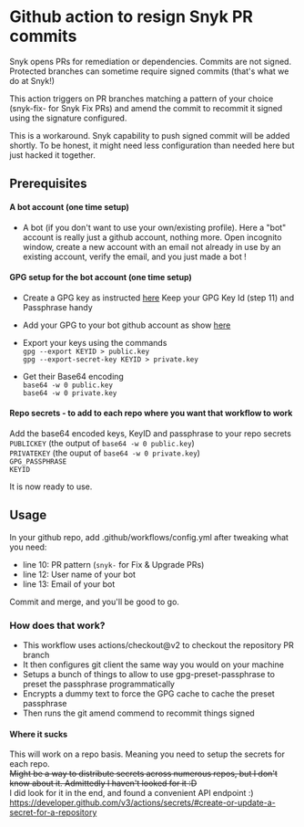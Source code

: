 # Github action to resign Snyk PR commits

Snyk opens PRs for remediation or dependencies. Commits are not signed.
Protected branches can sometime require signed commits (that's what we do at Snyk!)

This action triggers on PR branches matching a pattern of your choice 
(snyk-fix- for Snyk Fix PRs) and amend the commit to recommit it signed using
the signature configured.

This is a workaround. Snyk capability to push signed commit will be added shortly.
To be honest, it might need less configuration than needed here but just hacked it together.

## Prerequisites
#### A bot account (one time setup)
- A bot (if you don't want to use your own/existing profile). Here a "bot" account is really just 
a github account, nothing more. Open incognito window, create a new account with an email
not already in use by an existing account, verify the email, and you just made a bot !

#### GPG setup for the bot account (one time setup)
- Create a GPG key as instructed [here](https://help.github.com/en/github/authenticating-to-github/generating-a-new-gpg-key)
Keep your GPG Key Id (step 11) and Passphrase handy
- Add your GPG to your bot github account as show [here](https://help.github.com/en/articles/adding-a-new-gpg-key-to-your-github-account)

- Export your keys using the commands\
`gpg --export KEYID > public.key` \
`gpg --export-secret-key KEYID > private.key`
- Get their Base64 encoding\
`base64 -w 0 public.key`\
`base64 -w 0 private.key`

#### Repo secrets - to add to each repo where you want that workflow to work
Add the base64 encoded keys, KeyID and passphrase to your repo secrets\
`PUBLICKEY` (the output of `base64 -w 0 public.key`)\
`PRIVATEKEY` (the ouput of `base64 -w 0 private.key`)\
`GPG_PASSPHRASE`\
`KEYID`

It is now ready to use.

## Usage
In your github repo, add .github/workflows/config.yml after tweaking what you need:
- line 10: PR pattern (`snyk-` for Fix & Upgrade PRs)
- line 12: User name of your bot
- line 13: Email of your bot

Commit and merge, and you'll be good to go.


### How does that work?
- This workflow uses actions/checkout@v2 to checkout the repository PR branch
- It then configures git client the same way you would on your machine
- Setups a bunch of things to allow to use gpg-preset-passphrase 
to preset the passphrase programmatically
- Encrypts a dummy text to force the GPG cache to cache the preset passphrase
- Then runs the git amend commend to recommit things signed

#### Where it sucks
This will work on a repo basis. Meaning you need to setup the secrets for each repo.\
~~Might be a way to distribute secrets across numerous repos, but I don't know about it.
Admittedly I haven't looked for it :D~~\
I did look for it in the end, and found a convenient API endpoint :)
https://developer.github.com/v3/actions/secrets/#create-or-update-a-secret-for-a-repository
